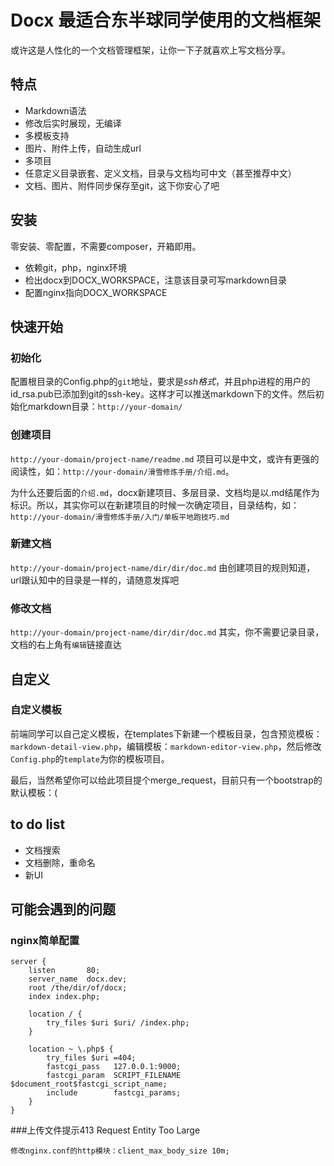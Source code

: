 # Docx 最适合东半球同学使用的文档框架

或许这是人性化的一个文档管理框架，让你一下子就喜欢上写文档分享。

## 特点

* Markdown语法
* 修改后实时展现，无编译
* 多模板支持
* 图片、附件上传，自动生成url
* 多项目
* 任意定义目录嵌套、定义文档，目录与文档均可中文（甚至推荐中文）
* 文档、图片、附件同步保存至git，这下你安心了吧

## 安装

零安装、零配置，不需要composer，开箱即用。

* 依赖git，php，nginx环境
* 检出docx到DOCX_WORKSPACE，注意该目录可写markdown目录
* 配置nginx指向DOCX_WORKSPACE

## 快速开始

### 初始化

配置根目录的Config.php的`git`地址，要求是*ssh格式*，并且php进程的用户的id_rsa.pub已添加到git的ssh-key。这样才可以推送markdown下的文件。然后初始化markdown目录：`http://your-domain/`

### 创建项目

`http://your-domain/project-name/readme.md`
项目可以是中文，或许有更强的阅读性，如：`http://your-domain/滑雪修炼手册/介绍.md`。

为什么还要后面的`介绍.md`，docx新建项目、多层目录、文档均是以.md结尾作为标识。所以，其实你可以在新建项目的时候一次确定项目，目录结构，如：`http://your-domain/滑雪修炼手册/入门/单板平地跑技巧.md`

### 新建文档

`http://your-domain/project-name/dir/dir/doc.md`
由创建项目的规则知道，url跟认知中的目录是一样的，请随意发挥吧

### 修改文档

`http://your-domain/project-name/dir/dir/doc.md`
其实，你不需要记录目录，文档的右上角有`编辑`链接直达

## 自定义

### 自定义模板

前端同学可以自己定义模板，在templates下新建一个模板目录，包含预览模板：`markdown-detail-view.php`，编辑模板：`markdown-editor-view.php`，然后修改`Config.php`的`template`为你的模板项目。

最后，当然希望你可以给此项目提个merge_request，目前只有一个bootstrap的默认模板：(


## to do list

* 文档搜索
* 文档删除，重命名
* 新UI

## 可能会遇到的问题


### nginx简单配置

```
server {
    listen       80;
    server_name  docx.dev;
    root /the/dir/of/docx;
    index index.php;

    location / {
        try_files $uri $uri/ /index.php;
    }

    location ~ \.php$ {
        try_files $uri =404;
        fastcgi_pass   127.0.0.1:9000;
        fastcgi_param  SCRIPT_FILENAME  $document_root$fastcgi_script_name;
        include        fastcgi_params;
    }
}
```

###上传文件提示413 Request Entity Too Large

```
修改nginx.conf的http模块：client_max_body_size 10m;
```

